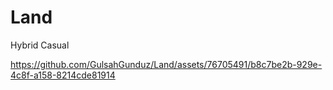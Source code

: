 # Land
Hybrid Casual





https://github.com/GulsahGunduz/Land/assets/76705491/b8c7be2b-929e-4c8f-a158-8214cde81914

